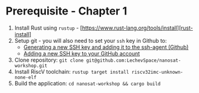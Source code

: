 # Prerequisite - Chapter 1

1. Install Rust using `rustup` - [https://www.rust-lang.org/tools/install][rust-install]
2. Setup git - you will also need to set your `ssh` key in Github to:
   - [Generating a new SSH key and adding it to the ssh-agent (Github)][github-generate-ssh-key]
   - [Adding a new SSH key to your GitHub account][github-add-key-to-account]
3. Clone repository: `git clone git@github.com:LechevSpace/nanosat-workshop.git`
4. Install RiscV toolchain: `rustup target install riscv32imc-unknown-none-elf`
5. Build the application: `cd nanosat-workshop && cargo build`

[rust-install]: https://www.rust-lang.org/tools/install
[github-generate-ssh-key]: https://docs.github.com/en/authentication/connecting-to-github-with-ssh/generating-a-new-ssh-key-and-adding-it-to-the-ssh-agent
[github-add-key-to-account]: https://docs.github.com/en/authentication/connecting-to-github-with-ssh/adding-a-new-ssh-key-to-your-github-account